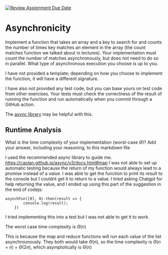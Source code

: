[![Review Assignment Due Date](https://classroom.github.com/assets/deadline-readme-button-24ddc0f5d75046c5622901739e7c5dd533143b0c8e959d652212380cedb1ea36.svg)](https://classroom.github.com/a/26dp6wek)
# Asynchronicity

Implement a function that takes an array and a key to search for and counts the
number of times key matches an element in the array (the count matches function
we talked about in lectures). Your implementation must count the number of
matches asynchronously, but does not need to do so in parallel. What type of
asynchronous execution you choose is up to you.

I have not provided a template; depending on how you choose to implement the
function, it will have a different signature.

I have also not provided any test code, but you can base yours on test code from
other exercises. Your tests must check the correctness of the result of running
the function and run automatically when you commit through a GitHub action.

The [async library](https://caolan.github.io/async/v3/) may be helpful with
this.

## Runtime Analysis

What is the time complexity of your implementation (worst-case $\Theta$)? Add
your answer, including your reasoning, to this markdown file

I used the recommended async library to guide me.
https://caolan.github.io/async/v3/docs.html#map
I was not able to set up automatic testing because the return of my function would always lead to a promise instead of a value. I was able to get the function to print its result to the console but I couldnt get it to return to a value. I tried asking Chatgpt for help returning the value, and I ended up using this part of the suggestion in the end of codejs:

```
asynchFun([0], 0).then(result => {
        console.log(result);
    })
```

I tried implementing this into a test but I was not able to get it to work.


The worst case time complexity is $\Theta$(n)

This is because the map and reduce functions will run each value of the list asynchrounously. They both would take $\Theta(n)$, so the time complexity is $\Theta(n+n)$ = $\Theta(2n)$, which asymptotically is $\Theta(n)$